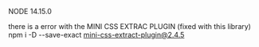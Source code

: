 NODE
14.15.0

there is a error with the MINI CSS EXTRAC PLUGIN (fixed with this library)
npm i -D --save-exact mini-css-extract-plugin@2.4.5